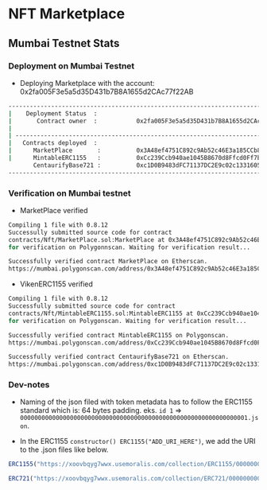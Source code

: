 # NFT Marketplace

## Mumbai Testnet Stats

### Deployment on Mumbai Testnet

- Deploying Marketplace with the account: 0x2fa005F3e5a5d35D431b7B8A1655d2CAc77f22AB

```bash
----------------------------------------------------------------------------------
|    Deployment Status  :
|       Contract owner  :           0x2fa005F3e5a5d35D431b7B8A1655d2CAc77f22AB
|
| ------------------------------------------------------------------------------
|   Contracts deployed  :
|      MarketPlace       :          0x3A48ef4751C892c9Ab52c46E3a185CCb8d34E530
|      MintableERC1155   :          0xCc239Ccb940ae1045B8670d8Ffcd0Ff7b8397771
       CentaurifyBase721 :          0xc1D0B9483dFC71137DC2E9c02c133160580873C3
----------------------------------------------------------------------------------
```

### Verification on Mumbai testnet

- MarketPlace verified

```bash
Compiling 1 file with 0.8.12
Successully submitted source code for contract
contracts/Nft/MarketPlace.sol:MarketPlace at 0x3A48ef4751C892c9Ab52c46E3a185CCb8d34E530
for verification on Polygonnscan. Waiting for verification result...

Successfully verified contract MarketPlace on Etherscan.
https://mumbai.polygonscan.com/address/0x3A48ef4751C892c9Ab52c46E3a185CCb8d34E530#code
```

- VikenERC1155 verified

```bash
Compiling 1 file with 0.8.12
Successfully submitted source code for contract
contracts/Nft/MintableERC1155.sol:MintableERC1155 at 0xCc239Ccb940ae1045B8670d8Ffcd0Ff7b8397771
for verification on Polygonscan. Waiting for verification result...

Successfully verified contract MintableERC1155 on Polygonscan.
https://mumbai.polygonscan.com/address/0xCc239Ccb940ae1045B8670d8Ffcd0Ff7b8397771#code
```  

```bash
Successfully verified contract CentaurifyBase721 on Etherscan.
https://mumbai.polygonscan.com/address/0xc1D0B9483dFC71137DC2E9c02c133160580873C3#code
```

### Dev-notes

- Naming of the json filed with token metadata has to follow the ERC1155 standard which is:
64 bytes padding. eks. `id 1` => `0000000000000000000000000000000000000000000000000000000000000001.json`.  

- In the ERC1155 `constructor() ERC1155("ADD_URI_HERE")`, we add the URI to the .json files like below.  

```js
ERC1155("https://xoovbqyg7wwx.usemoralis.com/collection/ERC1155/000000000000000000000000000000000000000000000000000000000000000{id}.json")
```
```js
ERC721("https://xoovbqyg7wwx.usemoralis.com/collection/ERC721/000000000000000000000000000000000000000000000000000000000000000{id}.json")
```
